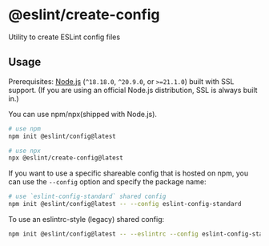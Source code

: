 # @eslint/create-config

Utility to create ESLint config files

## Usage

Prerequisites: [Node.js](https://nodejs.org/) (`^18.18.0`, `^20.9.0`, or `>=21.1.0`) built with SSL support. (If you are using an official Node.js distribution, SSL is always built in.)

You can use npm/npx(shipped with Node.js).

```bash
# use npm
npm init @eslint/config@latest
```

```bash
# use npx
npx @eslint/create-config@latest
```

If you want to use a specific shareable config that is hosted on npm, you can use the `--config` option and specify the package name:

```bash
# use `eslint-config-standard` shared config
npm init @eslint/config@latest -- --config eslint-config-standard
```

To use an eslintrc-style (legacy) shared config:

```bash
npm init @eslint/config@latest -- --eslintrc --config eslint-config-standard
```
